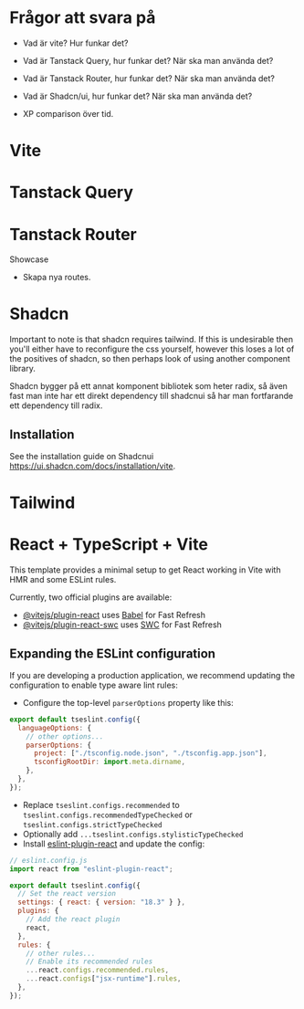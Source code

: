 # Frågor att svara på

- Vad är vite? Hur funkar det?
- Vad är Tanstack Query, hur funkar det? När ska man använda det?
- Vad är Tanstack Router, hur funkar det? När ska man använda det?
- Vad är Shadcn/ui, hur funkar det? När ska man använda det?


- XP comparison över tid.


# Vite

# Tanstack Query

# Tanstack Router

Showcase

- Skapa nya routes.

# Shadcn

Important to note is that shadcn requires tailwind. If this is undesirable then you'll either have to reconfigure the css yourself, however this loses a lot of the positives of shadcn, so then perhaps look of using another component library.

Shadcn bygger på ett annat komponent bibliotek som heter radix, så även fast man inte har ett direkt dependency till shadcnui så har man fortfarande ett dependency till radix.

## Installation

See the installation guide on Shadcnui https://ui.shadcn.com/docs/installation/vite.

# Tailwind

# React + TypeScript + Vite

This template provides a minimal setup to get React working in Vite with HMR and some ESLint rules.

Currently, two official plugins are available:

- [@vitejs/plugin-react](https://github.com/vitejs/vite-plugin-react/blob/main/packages/plugin-react/README.md) uses [Babel](https://babeljs.io/) for Fast Refresh
- [@vitejs/plugin-react-swc](https://github.com/vitejs/vite-plugin-react-swc) uses [SWC](https://swc.rs/) for Fast Refresh

## Expanding the ESLint configuration

If you are developing a production application, we recommend updating the configuration to enable type aware lint rules:

- Configure the top-level `parserOptions` property like this:

```js
export default tseslint.config({
  languageOptions: {
    // other options...
    parserOptions: {
      project: ["./tsconfig.node.json", "./tsconfig.app.json"],
      tsconfigRootDir: import.meta.dirname,
    },
  },
});
```

- Replace `tseslint.configs.recommended` to `tseslint.configs.recommendedTypeChecked` or `tseslint.configs.strictTypeChecked`
- Optionally add `...tseslint.configs.stylisticTypeChecked`
- Install [eslint-plugin-react](https://github.com/jsx-eslint/eslint-plugin-react) and update the config:

```js
// eslint.config.js
import react from "eslint-plugin-react";

export default tseslint.config({
  // Set the react version
  settings: { react: { version: "18.3" } },
  plugins: {
    // Add the react plugin
    react,
  },
  rules: {
    // other rules...
    // Enable its recommended rules
    ...react.configs.recommended.rules,
    ...react.configs["jsx-runtime"].rules,
  },
});
```

